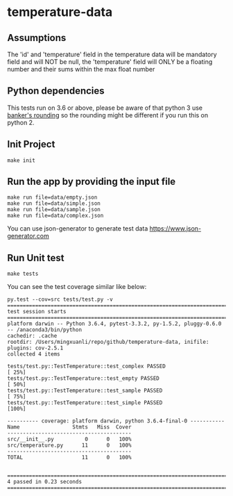 # temperature-data

## Assumptions
The 'id' and 'temperature' field in the temperature data will be mandatory field and will NOT be null, the 'temperature' field will ONLY be a floating number and their sums within the max float number

## Python dependencies
This tests run on 3.6 or above, please be aware of that python 3 use [banker's rounding](http://sebastianraschka.com/Articles/2014_python_2_3_key_diff.html#bankers-rounding) so the rounding might be different if you run this on python 2.

## Init Project
```make init```

## Run the app by providing the input file
```
make run file=data/empty.json
make run file=data/simple.json
make run file=data/sample.json
make run file=data/complex.json
```

You can use json-generator to generate test data https://www.json-generator.com

## Run Unit test
```make tests```

You can see the test coverage similar like below:
```
py.test --cov=src tests/test.py -v
======================================================================================================= test session starts =======================================================================================================
platform darwin -- Python 3.6.4, pytest-3.3.2, py-1.5.2, pluggy-0.6.0 -- /anaconda3/bin/python
cachedir: .cache
rootdir: /Users/mingxuanli/repo/github/temperature-data, inifile:
plugins: cov-2.5.1
collected 4 items

tests/test.py::TestTemperature::test_complex PASSED                                                                                                                                                                         [ 25%]
tests/test.py::TestTemperature::test_empty PASSED                                                                                                                                                                           [ 50%]
tests/test.py::TestTemperature::test_sample PASSED                                                                                                                                                                          [ 75%]
tests/test.py::TestTemperature::test_simple PASSED                                                                                                                                                                          [100%]

---------- coverage: platform darwin, python 3.6.4-final-0 -----------
Name                 Stmts   Miss  Cover
----------------------------------------
src/__init__.py          0      0   100%
src/temperature.py      11      0   100%
----------------------------------------
TOTAL                   11      0   100%


==================================================================================================== 4 passed in 0.23 seconds =====================================================================================================
```

